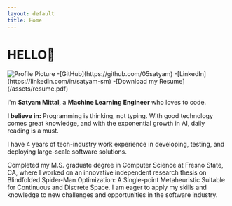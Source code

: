 ```yaml
---
layout: default
title: Home
---
```


# HELLO👋  

<div class="content-wrapper">
    <div class=".profile_img_div">
        <img src="/assets/images/IMG_9064.png" alt="Profile Picture" class="profile-pic">
        -[GitHub](https://github.com/05satyam)
        -[LinkedIn](https://linkedin.com/in/satyam-sm)
        -[Download my Resume](/assets/resume.pdf)
    </div>
    <div class="content-description">
        <p>I'm <strong>Satyam Mittal</strong>, a <strong>Machine Learning Engineer</strong> who loves to code.</p>
        <p><strong>I believe in:</strong> Programming is thinking, not typing. With good technology comes great knowledge, and with the exponential growth in AI, daily reading is a must.</p>
        <p>I have 4 years of tech-industry work experience in developing, testing, and deploying large-scale software solutions.</p>
        <p>Completed my M.S. graduate degree in Computer Science at Fresno State, CA, where I worked on an innovative independent research thesis on Blindfolded Spider-Man Optimization: A Single-point Metaheuristic Suitable for Continuous and Discrete Space. I am eager to apply my skills and knowledge to new challenges and opportunities in the software industry.</p>
    </div>
</div>

